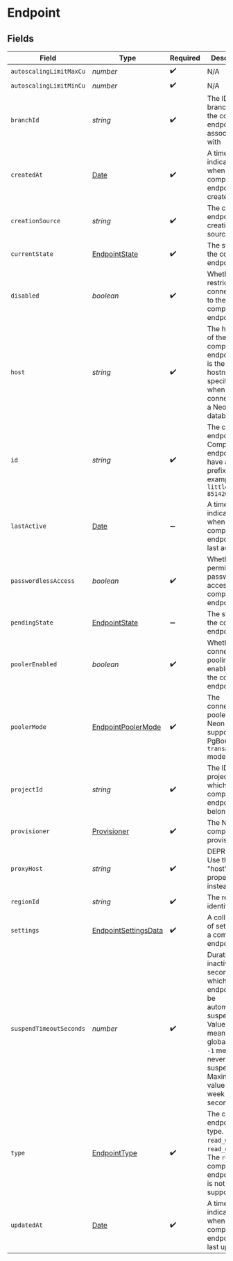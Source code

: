# Endpoint


## Fields

| Field                                                                                                                                                                                      | Type                                                                                                                                                                                       | Required                                                                                                                                                                                   | Description                                                                                                                                                                                |
| ------------------------------------------------------------------------------------------------------------------------------------------------------------------------------------------ | ------------------------------------------------------------------------------------------------------------------------------------------------------------------------------------------ | ------------------------------------------------------------------------------------------------------------------------------------------------------------------------------------------ | ------------------------------------------------------------------------------------------------------------------------------------------------------------------------------------------ |
| `autoscalingLimitMaxCu`                                                                                                                                                                    | *number*                                                                                                                                                                                   | :heavy_check_mark:                                                                                                                                                                         | N/A                                                                                                                                                                                        |
| `autoscalingLimitMinCu`                                                                                                                                                                    | *number*                                                                                                                                                                                   | :heavy_check_mark:                                                                                                                                                                         | N/A                                                                                                                                                                                        |
| `branchId`                                                                                                                                                                                 | *string*                                                                                                                                                                                   | :heavy_check_mark:                                                                                                                                                                         | The ID of the branch that the compute endpoint is associated with<br/>                                                                                                                     |
| `createdAt`                                                                                                                                                                                | [Date](https://developer.mozilla.org/en-US/docs/Web/JavaScript/Reference/Global_Objects/Date)                                                                                              | :heavy_check_mark:                                                                                                                                                                         | A timestamp indicating when the compute endpoint was created<br/>                                                                                                                          |
| `creationSource`                                                                                                                                                                           | *string*                                                                                                                                                                                   | :heavy_check_mark:                                                                                                                                                                         | The compute endpoint creation source<br/>                                                                                                                                                  |
| `currentState`                                                                                                                                                                             | [EndpointState](../../models/shared/endpointstate.md)                                                                                                                                      | :heavy_check_mark:                                                                                                                                                                         | The state of the compute endpoint<br/>                                                                                                                                                     |
| `disabled`                                                                                                                                                                                 | *boolean*                                                                                                                                                                                  | :heavy_check_mark:                                                                                                                                                                         | Whether to restrict connections to the compute endpoint<br/>                                                                                                                               |
| `host`                                                                                                                                                                                     | *string*                                                                                                                                                                                   | :heavy_check_mark:                                                                                                                                                                         | The hostname of the compute endpoint. This is the hostname specified when connecting to a Neon database.<br/>                                                                              |
| `id`                                                                                                                                                                                       | *string*                                                                                                                                                                                   | :heavy_check_mark:                                                                                                                                                                         | The compute endpoint ID. Compute endpoint IDs have an `ep-` prefix. For example: `ep-little-smoke-851426`<br/>                                                                             |
| `lastActive`                                                                                                                                                                               | [Date](https://developer.mozilla.org/en-US/docs/Web/JavaScript/Reference/Global_Objects/Date)                                                                                              | :heavy_minus_sign:                                                                                                                                                                         | A timestamp indicating when the compute endpoint was last active<br/>                                                                                                                      |
| `passwordlessAccess`                                                                                                                                                                       | *boolean*                                                                                                                                                                                  | :heavy_check_mark:                                                                                                                                                                         | Whether to permit passwordless access to the compute endpoint<br/>                                                                                                                         |
| `pendingState`                                                                                                                                                                             | [EndpointState](../../models/shared/endpointstate.md)                                                                                                                                      | :heavy_minus_sign:                                                                                                                                                                         | The state of the compute endpoint<br/>                                                                                                                                                     |
| `poolerEnabled`                                                                                                                                                                            | *boolean*                                                                                                                                                                                  | :heavy_check_mark:                                                                                                                                                                         | Whether connection pooling is enabled for the compute endpoint<br/>                                                                                                                        |
| `poolerMode`                                                                                                                                                                               | [EndpointPoolerMode](../../models/shared/endpointpoolermode.md)                                                                                                                            | :heavy_check_mark:                                                                                                                                                                         | The connection pooler mode. Neon supports PgBouncer in `transaction` mode only.<br/>                                                                                                       |
| `projectId`                                                                                                                                                                                | *string*                                                                                                                                                                                   | :heavy_check_mark:                                                                                                                                                                         | The ID of the project to which the compute endpoint belongs<br/>                                                                                                                           |
| `provisioner`                                                                                                                                                                              | [Provisioner](../../models/shared/provisioner.md)                                                                                                                                          | :heavy_check_mark:                                                                                                                                                                         | The Neon compute provisioner.<br/>                                                                                                                                                         |
| `proxyHost`                                                                                                                                                                                | *string*                                                                                                                                                                                   | :heavy_check_mark:                                                                                                                                                                         | DEPRECATED. Use the "host" property instead.<br/>                                                                                                                                          |
| `regionId`                                                                                                                                                                                 | *string*                                                                                                                                                                                   | :heavy_check_mark:                                                                                                                                                                         | The region identifier<br/>                                                                                                                                                                 |
| `settings`                                                                                                                                                                                 | [EndpointSettingsData](../../models/shared/endpointsettingsdata.md)                                                                                                                        | :heavy_check_mark:                                                                                                                                                                         | A collection of settings for a compute endpoint                                                                                                                                            |
| `suspendTimeoutSeconds`                                                                                                                                                                    | *number*                                                                                                                                                                                   | :heavy_check_mark:                                                                                                                                                                         | Duration of inactivity in seconds after which endpoint will be<br/>automatically suspended. Value `0` means use global default,<br/>`-1` means never suspend. Maximum value is 1 week in seconds.<br/> |
| `type`                                                                                                                                                                                     | [EndpointType](../../models/shared/endpointtype.md)                                                                                                                                        | :heavy_check_mark:                                                                                                                                                                         | The compute endpoint type. Either `read_write` or `read_only`.<br/>The `read_only` compute endpoint type is not yet supported.<br/>                                                        |
| `updatedAt`                                                                                                                                                                                | [Date](https://developer.mozilla.org/en-US/docs/Web/JavaScript/Reference/Global_Objects/Date)                                                                                              | :heavy_check_mark:                                                                                                                                                                         | A timestamp indicating when the compute endpoint was last updated<br/>                                                                                                                     |